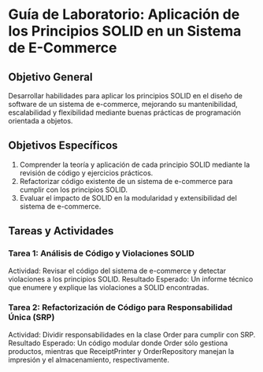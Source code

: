 # Guía de Laboratorio: Aplicación de los Principios SOLID en un Sistema de E-Commerce

## Objetivo General
Desarrollar habilidades para aplicar los principios SOLID en el diseño de software de un sistema de e-commerce, mejorando su mantenibilidad, escalabilidad y flexibilidad mediante buenas prácticas de programación orientada a objetos.

## Objetivos Específicos
1. Comprender la teoría y aplicación de cada principio SOLID mediante la revisión de código y ejercicios prácticos.
2. Refactorizar código existente de un sistema de e-commerce para cumplir con los principios SOLID.
3. Evaluar el impacto de SOLID en la modularidad y extensibilidad del sistema de e-commerce.


## Tareas y Actividades
### Tarea 1: Análisis de Código y Violaciones SOLID
Actividad: Revisar el código del sistema de e-commerce y detectar violaciones a los principios SOLID.
Resultado Esperado: Un informe técnico que enumere y explique las violaciones a SOLID encontradas.
###  Tarea 2: Refactorización de Código para Responsabilidad Única (SRP)
Actividad: Dividir responsabilidades en la clase Order para cumplir con SRP.
Resultado Esperado: Un código modular donde Order sólo gestiona productos, mientras que ReceiptPrinter y OrderRepository manejan la impresión y el almacenamiento, respectivamente.

